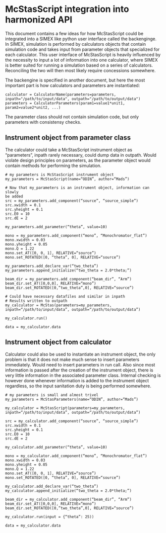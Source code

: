 # McStasScript integration into harmonized API

This document contains a few ideas for how McStasScript could be integrated into a SIMEX like python user interface called the backenginge. In SIMEX, simulation is performed by calculators objects that contain simulation code and takes input from parameter objects that specialized for each calculator.
This user interface of McStasScript is heavily influenced by the necessity to input a lot of information into one calculator, where SIMEX is better suited for running a simulation based on a series of calculators. Reconciling the two will then most likely require concessions somewhere.

The backengine is specified in another document, but here the most important part is how calculators and parameters are instantiated:
```
calculator = CalculatorName(parameters=parameters, inpath="/path/to/input/data", outpath="/path/to/output/data")
parameters = CalculatorParameters(param1=value1*unit1, param2=value2*unit2, ...)
```
The parameter class should not contain simulation code, but only parameters with consistensy checks.

## Instrument object from parameter class

The calculator could take a McStasScript instrument object as “parameters”, inpath rarely necessary, could dump data in outpath. Would violate design principles on parameters, as the parameter object would contain methods
for performing the simulation.

```
# my parameters is McStasScript instrument object
my_parameters = McStasScript(name=“ODIN”, author=“Mads”)
 
# Now that my_parameters is an instrument object, information can slowly
be added
src = my_parameters.add_component(“source”, “source_simple”)
src.xwidth = 0.1
src.yheight = 0.1
src.E0 = 10
src.dE = 2
 
my_parameters.add_parameter(“theta”, value=10)
 
mono = my_parameters.add_component(“mono”, “Monochromator_flat”)
mono.xwidth = 0.03
mono.yheight = 0.05
mono.Q = 1.22
mono.set_AT([0, 0, 1], RELATIVE=“source”)
mono.set_ROTATED([0, “theta”, 0], RELATIVE=“source”)
 
my_parameters.add_declare_var(“two_theta”)
my_parameters.append_initialize(“two_theta = 2.0*theta;”)
 
beam_dir = my_parameters.add_component(“beam_dir”, “Arm”)
beam_dir.set_AT([0,0,0], RELATIVE=“mono”)
beam_dir.set_ROTATED([0,”two_theta”,0], RELATIVE=“source”)
 
# Could have necessary datafiles and similar in inpath
# Results written to outpath
my_calculator = McStas(parameters=my_parameters, inpath=“/path/to/input/data”, outpath=“/path/to/output/data”)
 
my_calculator.run()
 
data = my_calculator.data
```

## Instrument object from calculator

Calculator could also be used to instantiate an instrument object, the only
problem is that it does not make much sense to insert parameters
immediately. Would need to insert parameters in run call. Also since
most information is passed after the creation of the instrument object,
there is very little information in the associated parameter class.
Internal checking is however done whenever information is added to the
instrument object regardless, so the input sanitation duty is being
performed somewhere.

```
# my parameters is small and almost trivel
my_parameters = McStasParameters(name=“ODIN”, author=“Mads”)
 
my_calculator = McStasScript(parameters=my_parameters,
inpath=“/path/to/input/data”, outpath=“/path/to/output/data”)
 
src = my_calculator.add_component(“source”, “source_simple”)
src.xwidth = 0.1
src.yheight = 0.1
src.E0 = 10
src.dE = 2
 
my_calculator.add_parameter(“theta”, value=10)
 
mono = my_calculator.add_component(“mono”, “Monochromator_flat”)
mono.xwidth = 0.03
mono.yheight = 0.05
mono.Q = 1.22
mono.set_AT([0, 0, 1], RELATIVE=“source”)
mono.set_ROTATED([0, “theta”, 0], RELATIVE=“source”)
 
my_calculator.add_declare_var(“two_theta”)
my_calculator.append_initialize(“two_theta = 2.0*theta;”)
 
beam_dir = my_calculator.add_component(“beam_dir”, “Arm”)
beam_dir.set_AT([0,0,0], RELATIVE=“mono”)
beam_dir.set_ROTATED([0,”two_theta”,0], RELATIVE=“source”)
 
my_calculator.run(input = {“theta”: 25))
 
data = my_calculator.data
```
